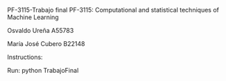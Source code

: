 PF-3115-Trabajo final
PF-3115: Computational and statistical techniques of Machine Learning

Osvaldo Ureña A55783

María José Cubero B22148

Instructions:

Run: python TrabajoFinal
